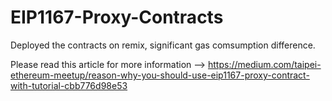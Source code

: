 # EIP1167-Proxy-Contracts

Deployed the contracts on remix, significant gas comsumption difference.

Please read this article for more information --> https://medium.com/taipei-ethereum-meetup/reason-why-you-should-use-eip1167-proxy-contract-with-tutorial-cbb776d98e53
